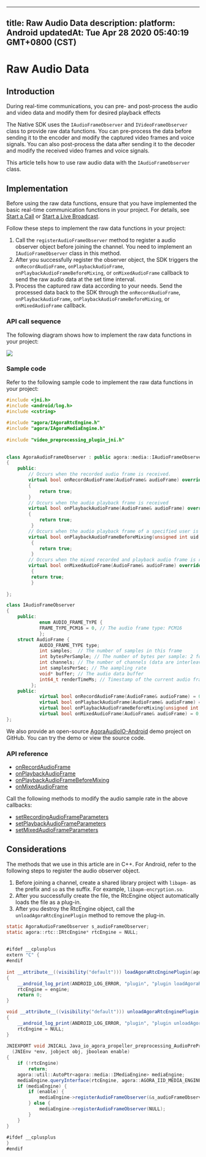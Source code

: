 
---
title: Raw Audio Data
description: 
platform: Android
updatedAt: Tue Apr 28 2020 05:40:19 GMT+0800 (CST)
---
# Raw Audio Data
## Introduction

During real-time communications, you can pre- and post-process the audio and video data and modify them for desired playback effects

The Native SDK uses the `IAudioFrameObserver` and `IVideoFrameObserver` class to provide raw data functions. You can pre-process the data before sending it to the encoder and modify the captured video frames and voice signals. You can also post-process the data after sending it to the decoder and modify the received video frames and voice signals.

This article tells how to use raw audio data with the `IAudioFrameObserver` class.

## Implementation

Before using the raw data functions, ensure that you have implemented the basic real-time communication functions in your project. For details, see [Start a Call](../../en/Voice/start_call_android.md) or [Start a Live Broadcast](../../en/Voice/start_live_android.md).

Follow these steps to implement the raw data functions in your project:

1. Call the `registerAudioFrameObserver` method to register a audio observer object before joining the channel. You need to implement an `IAudioFrameObserver` class in this method.
2. After you successfully register the observer object, the SDK triggers the  `onRecordAudioFrame`, `onPlaybackAudioFrame`, `onPlaybackAudioFrameBeforeMixing`, or `onMixedAudioFrame`  callback to send the raw audio data at the set time interval.
3. Process the captured raw data according to your needs. Send the processed data back to the SDK through the `onRecordAudioFrame`, `onPlaybackAudioFrame`, `onPlaybackAudioFrameBeforeMixing`, or `onMixedAudioFrame` callback.

### API call sequence

The following diagram shows how to implement the raw data functions in your project:

![](https://web-cdn.agora.io/docs-files/1569207426105)

### Sample code

Refer to the following sample code to implement the raw data functions in your project:

```C++
#include <jni.h>
#include <android/log.h>
#include <cstring>
  
#include "agora/IAgoraRtcEngine.h"
#include "agora/IAgoraMediaEngine.h"
  
#include "video_preprocessing_plugin_jni.h"
 
 
class AgoraAudioFrameObserver : public agora::media::IAudioFrameObserver
{
    public:
        // Occurs when the recorded audio frame is received.
        virtual bool onRecordAudioFrame(AudioFrame& audioFrame) override
        {
            return true;
        }
        // Occurs when the audio playback frame is received
        virtual bool onPlaybackAudioFrame(AudioFrame& audioFrame) override
        {
            return true;
         }
        // Occurs when the audio playback frame of a specified user is received.
        virtual bool onPlaybackAudioFrameBeforeMixing(unsigned int uid, AudioFrame& audioFrame) override
         {
            return true;
         }
        // Occurs when the mixed recorded and playback audio frame is received.
        virtual bool onMixedAudioFrame(AudioFrame& audioFrame) override
         {
         return true;
         }
 
};

class IAudioFrameObserver
{
    public:
            enum AUDIO_FRAME_TYPE {
            FRAME_TYPE_PCM16 = 0, // The audio frame type: PCM16
            };
    struct AudioFrame {
            AUDIO_FRAME_TYPE type;
            int samples;  // The number of samples in this frame
            int bytesPerSample; // The number of bytes per sample: 2 for PCM 16
            int channels; // The number of channels (data are interleaved if stereo)
            int samplesPerSec; // The aampling rate
            void* buffer; // The audio data buffer
            int64_t renderTimeMs; // Timestamp of the current audio frame
         };
    public:
            virtual bool onRecordAudioFrame(AudioFrame& audioFrame) = 0;
            virtual bool onPlaybackAudioFrame(AudioFrame& audioFrame) = 0;
            virtual bool onPlaybackAudioFrameBeforeMixing(unsigned int uid, AudioFrame& audioFrame) = 0;
            virtual bool onMixedAudioFrame(AudioFrame& audioFrame) = 0;
};
```

We also provide an open-source [AgoraAudioIO-Android](https://github.com/AgoraIO/Advanced-Audio/tree/dev/backup/Custom-Audio-Device/AgoraAudioIO-Android) demo project on GitHub. You can try the demo or view the source code.

### API reference

- [onRecordAudioFrame](https://docs.agora.io/en/Voice/API%20Reference/cpp/classagora_1_1media_1_1_i_audio_frame_observer.html#ac6ab0c792420daf929fed78f9d39f728)
- [onPlaybackAudioFrame](https://docs.agora.io/en/Voice/API%20Reference/cpp/classagora_1_1media_1_1_i_audio_frame_observer.html#aefc7f9cb0d1fcbc787775588bc849bac)
- [onPlaybackAudioFrameBeforeMixing](https://docs.agora.io/en/Voice/API%20Reference/cpp/classagora_1_1media_1_1_i_audio_frame_observer.html#ae04d85a65eefec5e7c1e0477bcaa067c)
- [onMixedAudioFrame](https://docs.agora.io/en/Voice/API%20Reference/cpp/classagora_1_1media_1_1_i_audio_frame_observer.html#a78d095cbd0b8ee04f657430bb6de8100)

Call the following methods to modify the audio sample rate in the above callbacks:

- [setRecordingAudioFrameParameters](https://docs.agora.io/en/Voice/API%20Reference/cpp/classagora_1_1rtc_1_1_i_rtc_engine.html#a2c4717760b5fbf1bb8c1a3c16ca67fe5)
- [setPlaybackAudioFrameParameters](https://docs.agora.io/en/Voice/API%20Reference/cpp/classagora_1_1rtc_1_1_i_rtc_engine.html#aa5f2f6eb3db5acaaf8c40818d90694f1)
- [setMixedAudioFrameParameters](https://docs.agora.io/en/Voice/API%20Reference/cpp/classagora_1_1rtc_1_1_i_rtc_engine.html#a520ebcda51b5eb488339f3a12dfb8013)

## Considerations

The methods that we use in this article are in C++. For Android, refer to the following steps to register the audio observer object.

1. Before joining a channel, create a shared library project with `libapm-` as the prefix and `so` as the suffix. For example, `libapm-encryption.so`.
2. After you successfully create the file, the RtcEngine object automatically loads the file as a plug-in.
3. After you destroy the RtcEngine object, call the `unloadAgoraRtcEnginePlugin` method to remove the plug-in.

```java
static AgoraAudioFrameObserver s_audioFrameObserver;
static agora::rtc::IRtcEngine* rtcEngine = NULL;
 
 
#ifdef __cplusplus
extern "C" {
#endif
 
int __attribute__((visibility("default"))) loadAgoraRtcEnginePlugin(agora::rtc::IRtcEngine* engine)
{
    __android_log_print(ANDROID_LOG_ERROR, "plugin", "plugin loadAgoraRtcEnginePlugin");
    rtcEngine = engine;
    return 0;
}

void __attribute__((visibility("default"))) unloadAgoraRtcEnginePlugin(agora::rtc::IRtcEngine* engine)
{
    __android_log_print(ANDROID_LOG_ERROR, "plugin", "plugin unloadAgoraRtcEnginePlugin");
    rtcEngine = NULL;
}
 
JNIEXPORT void JNICALL Java_io_agora_propeller_preprocessing_AudioPreProcessing_enablePreProcessing
  (JNIEnv *env, jobject obj, jboolean enable)
{
    if (!rtcEngine)
        return;
    agora::util::AutoPtr<agora::media::IMediaEngine> mediaEngine;
    mediaEngine.queryInterface(rtcEngine, agora::AGORA_IID_MEDIA_ENGINE);
    if (mediaEngine) {
        if (enable) {
            mediaEngine->registerAudioFrameObserver(&s_audioFrameObserver);
        } else {
            mediaEngine->registerAudioFrameObserver(NULL);
        }
    }
}
 
#ifdef __cplusplus
}
#endif
```
